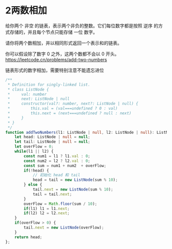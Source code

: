 # 2两数相加

给你两个 非空 的链表，表示两个非负的整数。它们每位数字都是按照 逆序 的方式存储的，并且每个节点只能存储 一位 数字。

请你将两个数相加，并以相同形式返回一个表示和的链表。

你可以假设除了数字 0 之外，这两个数都不会以 0 开头。
https://leetcode.cn/problems/add-two-numbers

链表形式的数字相加，需要特别注意不能遗忘进位

```typescript
/**
 * Definition for singly-linked list.
 * class ListNode {
 *     val: number
 *     next: ListNode | null
 *     constructor(val?: number, next?: ListNode | null) {
 *         this.val = (val===undefined ? 0 : val)
 *         this.next = (next===undefined ? null : next)
 *     }
 * }
 */
function addTwoNumbers(l1: ListNode | null, l2: ListNode | null): ListNode | null {
    let head: ListNode | null = null;
    let tail: ListNode | null = null;
    let overFlow = 0;
    while(l1 || l2) {
        const num1 = l1 ? l1.val : 0;
        const num2 = l2 ? l2.val : 0;
        const sum = num1 + num2  + overFlow;
        if(!head) {
            // 初始化 head 和 tail
            head = tail = new ListNode(sum % 10);
        } else {
            tail.next = new ListNode(sum % 10);
            tail = tail.next;
        }
        overFlow = Math.floor(sum / 10);
        if(l1) l1 = l1.next;
        if(l2) l2 = l2.next;
    }
    if(overFlow > 0) {
        tail.next = new ListNode(overFlow);
    }
    return head;
};
```

